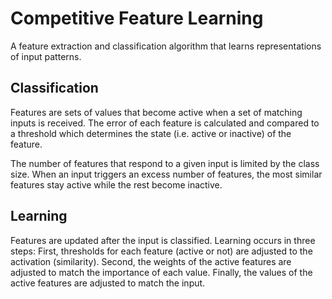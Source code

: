 # Competitive Feature Learning

A feature extraction and classification algorithm that learns representations of input patterns.

## Classification

Features are sets of values that become active when a set of matching inputs is received. The error of each feature is calculated and compared to a threshold which determines the state (i.e. active or inactive) of the feature. 

The number of features that respond to a given input is limited by the class size. When an input triggers an excess number of features, the most similar features stay active while the rest become inactive. 

## Learning

Features are updated after the input is classified. Learning occurs in three steps: First, thresholds for each feature (active or not) are adjusted to the activation (similarity). Second, the weights of the active features are adjusted to match the importance of each value. Finally, the values of the active features are adjusted to match the input.
